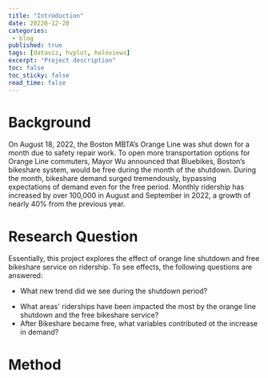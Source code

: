 ```yaml
---
title: "Introduction"
date: 20220-12-20
categories:
 - blog 
published: true
tags: [dataviz, hvplot, holoviews]
excerpt: "Project description"
toc: false
toc_sticky: false
read_time: false
---
```

# Background

On August 18, 2022, the Boston MBTA’s Orange Line was shut down for a month due to safety repair work. To open more transportation options for Orange Line commuters, Mayor Wu announced that Bluebikes, Boston’s bikeshare system, would be free during the month of the shutdown. During the month, bikeshare demand surged tremendously, bypassing expectations of demand even for the free period. Monthly ridership has increased by over 100,000 in August and September in 2022, a growth of nearly 40% from the previous year. 

# Research Question

Essentially, this project explores the effect of orange line shutdown and free bikeshare service on ridership. To see effects, the following questions are answered: 

* What new trend did we see during the shutdown period?
- What areas' riderships have been impacted the most by the orange line shutdown and the free bikeshare service?
- After Bikeshare became free, what variables contributed ot the increase in demand?

# Method


